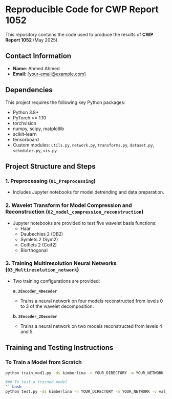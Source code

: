 # Reproducible Code for CWP Report 1052
This repository contains the code used to produce the results of **CWP Report 1052** (May 2025).

## Contact Information

- **Name**: Ahmed Ahmed  
- **Email**: [your-email@example.com]

## Dependencies

This project requires the following key Python packages:

- Python 3.8+
- PyTorch >= 1.10
- torchvision
- numpy, scipy, matplotlib
- scikit-learn
- tensorboard
- Custom modules: `utils.py`, `network.py`, `transforms.py`, `dataset.py`, `scheduler.py`, `vis.py`

## Project Structure and Steps

### 1. Preprocessing (`01_Preprocessing`)
- Includes Jupyter notebooks for model detrending and data preparation.

### 2. Wavelet Transform for Model Compression and Reconstruction (`02_model_compression_reconstruction`)
- Jupyter notebooks are provided to test five wavelet basis functions:
  - Haar
  - Daubechies 2 (DB2)
  - Symlets 2 (Sym2)
  - Coiflets 2 (Coif2)
  - Biorthogonal

### 3. Training Multiresolution Neural Networks (`03_Multiresolution_network`)
- Two training configurations are provided:
  
  **a. `2Encoder_4Decoder`**  
  - Trains a neural network on four models reconstructed from levels 0 to 3 of the wavelet decomposition.

  **b. `2Encoder_2Decoder`**  
  - Trains a neural network on two models reconstructed from levels 4 and 5.

## Training and Testing Instructions

### To Train a Model from Scratch
```bash
python train_mod1.py -ds kimberlina -n YOUR_DIRECTORY -m YOUR_NETWORK --tensorboard -t train.txt -v val_noiseFree.txt

### To test a trained model
```bash
python test.py -ds kimberlina -n YOUR_DIRECTORY -m YOUR_NETWORK -v val_noiseFree.txt -r checkpoint.pth --vis -vb 2 -vsa 3

